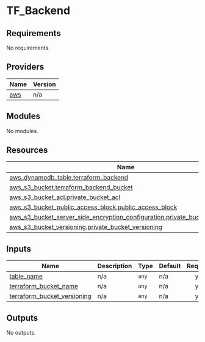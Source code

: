 # TF_Backend

<!-- BEGINNING OF PRE-COMMIT-TERRAFORM DOCS HOOK -->
## Requirements

No requirements.

## Providers

| Name | Version |
|------|---------|
| <a name="provider_aws"></a> [aws](#provider\_aws) | n/a |

## Modules

No modules.

## Resources

| Name | Type |
|------|------|
| [aws_dynamodb_table.terraform_backend](https://registry.terraform.io/providers/hashicorp/aws/latest/docs/resources/dynamodb_table) | resource |
| [aws_s3_bucket.terraform_backend_bucket](https://registry.terraform.io/providers/hashicorp/aws/latest/docs/resources/s3_bucket) | resource |
| [aws_s3_bucket_acl.private_bucket_acl](https://registry.terraform.io/providers/hashicorp/aws/latest/docs/resources/s3_bucket_acl) | resource |
| [aws_s3_bucket_public_access_block.public_access_block](https://registry.terraform.io/providers/hashicorp/aws/latest/docs/resources/s3_bucket_public_access_block) | resource |
| [aws_s3_bucket_server_side_encryption_configuration.private_bucket_encryption](https://registry.terraform.io/providers/hashicorp/aws/latest/docs/resources/s3_bucket_server_side_encryption_configuration) | resource |
| [aws_s3_bucket_versioning.private_bucket_versioning](https://registry.terraform.io/providers/hashicorp/aws/latest/docs/resources/s3_bucket_versioning) | resource |

## Inputs

| Name | Description | Type | Default | Required |
|------|-------------|------|---------|:--------:|
| <a name="input_table_name"></a> [table\_name](#input\_table\_name) | n/a | `any` | n/a | yes |
| <a name="input_terraform_bucket_name"></a> [terraform\_bucket\_name](#input\_terraform\_bucket\_name) | n/a | `any` | n/a | yes |
| <a name="input_terraform_bucket_versioning"></a> [terraform\_bucket\_versioning](#input\_terraform\_bucket\_versioning) | n/a | `any` | n/a | yes |

## Outputs

No outputs.
<!-- END OF PRE-COMMIT-TERRAFORM DOCS HOOK -->
